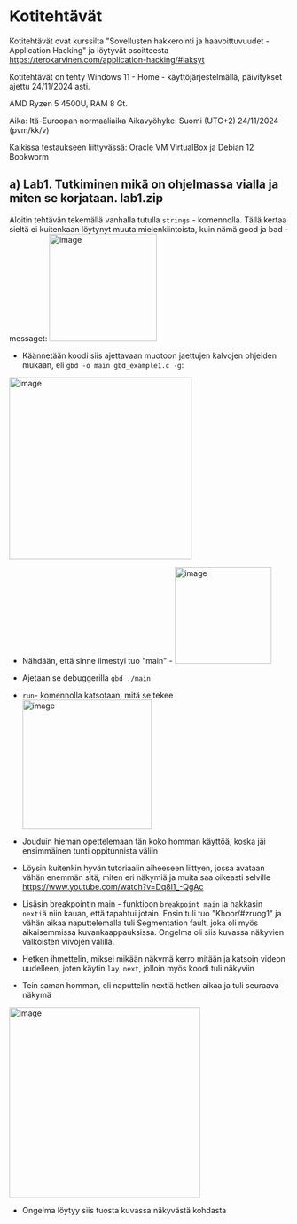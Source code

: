 # Kotitehtävät
Kotitehtävät ovat kurssilta "Sovellusten hakkerointi ja haavoittuvuudet - Application Hacking" ja löytyvät osoitteesta https://terokarvinen.com/application-hacking/#laksyt

Kotitehtävät on tehty Windows 11 - Home - käyttöjärjestelmällä, päivitykset ajettu 24/11/2024 asti.

AMD Ryzen 5 4500U, RAM 8 Gt.

Aika: Itä-Euroopan normaaliaika Aikavyöhyke: Suomi (UTC+2) 24/11/2024 (pvm/kk/v)

Kaikissa testaukseen liittyvässä:
Oracle VM VirtualBox ja Debian 12 Bookworm


## a) Lab1. Tutkiminen mikä on ohjelmassa vialla ja miten se korjataan. lab1.zip

Aloitin tehtävän tekemällä vanhalla tutulla ```strings``` - komennolla. Tällä kertaa sieltä ei kuitenkaan löytynyt muuta mielenkiintoista, kuin nämä good ja bad - messaget: <img width="194" alt="image" src="https://github.com/user-attachments/assets/14bdbecd-2f0e-4ddd-ab58-f774cb1fb911">

- Käännetään koodi siis ajettavaan muotoon jaettujen kalvojen ohjeiden mukaan, eli ```gbd -o main gbd_example1.c -g```:

<img width="329" alt="image" src="https://github.com/user-attachments/assets/fc96923f-abfa-4781-ac85-3d6d5771a60f">

- Nähdään, että sinne ilmestyi tuo "main" -  <img width="174" alt="image" src="https://github.com/user-attachments/assets/52e6cc3d-80c8-47d5-b1da-57f51acc5f41">

- Ajetaan se debuggerilla ```gbd ./main```
- ```run```- komennolla katsotaan, mitä se tekee <img width="233" alt="image" src="https://github.com/user-attachments/assets/eb556956-1bf1-4396-b5a6-9a5f39822f41">

- Jouduin hieman opettelemaan tän koko homman käyttöä, koska jäi ensimmäinen tunti oppitunnista väliin
- Löysin kuitenkin hyvän tutoriaalin aiheeseen liittyen, jossa avataan vähän enemmän sitä, miten eri näkymiä ja muita saa oikeasti selville https://www.youtube.com/watch?v=Dq8l1_-QgAc

- Lisäsin breakpointin main - funktioon ```breakpoint main``` ja hakkasin ```nexti```ä niin kauan, että tapahtui jotain. Ensin tuli tuo "Khoor/#zruog1" ja vähän aikaa naputtelemalla tuli Segmentation fault, joka oli myös aikaisemmissa kuvankaappauksissa. Ongelma oli siis kuvassa näkyvien valkoisten viivojen välillä.

- Hetken ihmettelin, miksei mikään näkymä kerro mitään ja katsoin videon uudelleen, joten käytin ```lay next```, jolloin myös koodi tuli näkyviin
- Tein saman homman, eli naputtelin nextiä hetken aikaa ja tuli seuraava näkymä

<img width="344" alt="image" src="https://github.com/user-attachments/assets/b8882e24-4f57-4e30-ba1b-9ca91f4ad20c">

- Ongelma löytyy siis tuosta kuvassa näkyvästä kohdasta
